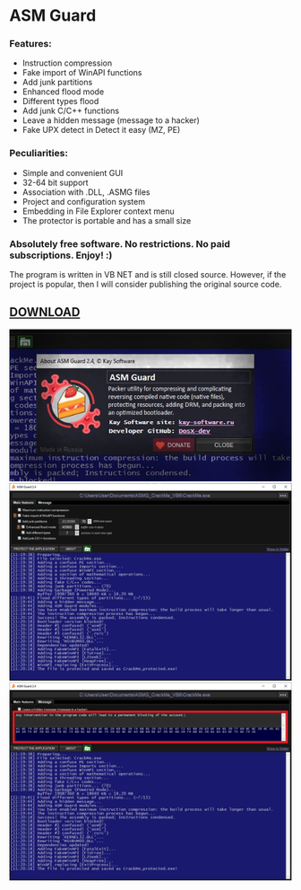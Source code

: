 # ASM Guard

### Features:
 * Instruction compression
 * Fake import of WinAPI functions
 * Add junk partitions
 * Enhanced flood mode
 * Different types flood
 * Add junk C/C++ functions
 * Leave a hidden message (message to a hacker)
 * Fake UPX detect in Detect it easy (MZ, PE)

### Peculiarities:
 * Simple and convenient GUI
 * 32-64 bit support
 * Association with .DLL, .ASMG files
 * Project and configuration system
 * Embedding in File Explorer context menu
 * The protector is portable and has a small size

 ### Absolutely free software. No restrictions. No paid subscriptions. Enjoy! :)
The program is written in VB NET and is still closed source. However, if the project is popular, then I will consider publishing the original source code.

## [DOWNLOAD](https://github.com/DosX-dev/ASM-Guard/releases/tag/Latest)

![Scr3](https://raw.githubusercontent.com/DosX-dev/ASM-Guard/main/scr3.jpg)
![Scr1](https://raw.githubusercontent.com/DosX-dev/ASM-Guard/main/scr1.jpg)
![Scr2](https://raw.githubusercontent.com/DosX-dev/ASM-Guard/main/scr2.jpg)
